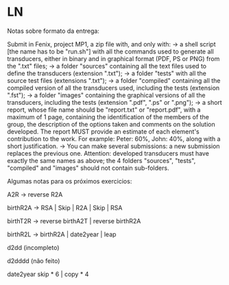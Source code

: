 # LN

Notas sobre formato da entrega: 

Submit in Fenix, project MP1, a zip file with, and only with:
-> a shell script [the name has to be "run.sh"] with all the commands used to generate all transducers, either in binary and in graphical format (PDF, PS or PNG) from the ".txt" files;
-> a folder "sources" containing all the text files used to define the transducers (extension ".txt");
-> a folder "tests" with all the source test files (extensions ".txt");
-> a folder "compiled" containing all the compiled version of all the transducers used, including the tests (extension ".fst");
-> a folder "images" containing the graphical versions of all the transducers, including the tests (extension ".pdf", ".ps" or ".png");
-> a short report, whose file name should be "report.txt" or "report.pdf", with a maximum of 1 page, containing the identification of the members of the group, the
description of the options taken and comments on the solution developed. The report MUST provide an estimate of each element's contribution to the work. For
example: Peter: 60%, John: 40%, along with a short justification.
-> You can make several submissions: a new submission replaces the previous one. Attention:
developed transducers must have exactly the same names as above;
the 4 folders "sources", "tests", "compiled" and "images" should not contain sub-folders.


Algumas notas para os próximos exercicios:

A2R -> reverse R2A

birthR2A -> RSA | Skip | R2A | Skip | RSA

birthT2R -> reverse birthA2T | reverse birthR2A

birthR2L -> birthR2A | date2year | leap

d2dd (incompleto)

d2dddd (não feito)

date2year skip * 6 | copy * 4

